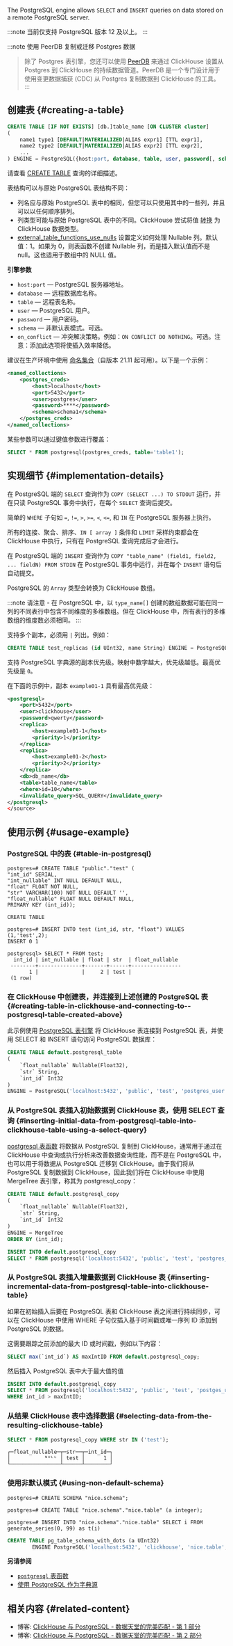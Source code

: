 The PostgreSQL engine allows `SELECT` and `INSERT` queries on data stored on a remote PostgreSQL server.

:::note
当前仅支持 PostgreSQL 版本 12 及以上。
:::

:::note 使用 PeerDB 复制或迁移 Postgres 数据
> 除了 Postgres 表引擎，您还可以使用 [PeerDB](https://docs.peerdb.io/introduction) 来通过 ClickHouse 设置从 Postgres 到 ClickHouse 的持续数据管道。PeerDB 是一个专门设计用于使用变更数据捕获 (CDC) 从 Postgres 复制数据到 ClickHouse 的工具。
:::

## 创建表 {#creating-a-table}

```sql
CREATE TABLE [IF NOT EXISTS] [db.]table_name [ON CLUSTER cluster]
(
    name1 type1 [DEFAULT|MATERIALIZED|ALIAS expr1] [TTL expr1],
    name2 type2 [DEFAULT|MATERIALIZED|ALIAS expr2] [TTL expr2],
    ...
) ENGINE = PostgreSQL({host:port, database, table, user, password[, schema, [, on_conflict]] | named_collection[, option=value [,..]]})
```

请查看 [CREATE TABLE](/sql-reference/statements/create/table) 查询的详细描述。

表结构可以与原始 PostgreSQL 表结构不同：

- 列名应与原始 PostgreSQL 表中的相同，但您可以只使用其中的一些列，并且可以以任何顺序排列。
- 列类型可能与原始 PostgreSQL 表中的不同。ClickHouse 尝试将值 [转换](../../../engines/database-engines/postgresql.md#data_types-support) 为 ClickHouse 数据类型。
- [external_table_functions_use_nulls](/operations/settings/settings#external_table_functions_use_nulls) 设置定义如何处理 Nullable 列。默认值：1。如果为 0，则表函数不创建 Nullable 列，而是插入默认值而不是 null。这也适用于数组中的 NULL 值。

**引擎参数**

- `host:port` — PostgreSQL 服务器地址。
- `database` — 远程数据库名称。
- `table` — 远程表名称。
- `user` — PostgreSQL 用户。
- `password` — 用户密码。
- `schema` — 非默认表模式。可选。
- `on_conflict` — 冲突解决策略。例如：`ON CONFLICT DO NOTHING`。可选。注意：添加此选项将使插入效率降低。

建议在生产环境中使用 [命名集合](/operations/named-collections.md)（自版本 21.11 起可用）。以下是一个示例：

```xml
<named_collections>
    <postgres_creds>
        <host>localhost</host>
        <port>5432</port>
        <user>postgres</user>
        <password>****</password>
        <schema>schema1</schema>
    </postgres_creds>
</named_collections>
```

某些参数可以通过键值参数进行覆盖：
```sql
SELECT * FROM postgresql(postgres_creds, table='table1');
```

## 实现细节 {#implementation-details}

在 PostgreSQL 端的 `SELECT` 查询作为 `COPY (SELECT ...) TO STDOUT` 运行，并在只读 PostgreSQL 事务中执行，在每个 `SELECT` 查询后提交。

简单的 `WHERE` 子句如 `=`, `!=`, `>`, `>=`, `<`, `<=`, 和 `IN` 在 PostgreSQL 服务器上执行。

所有的连接、聚合、排序、`IN [ array ]` 条件和 `LIMIT` 采样约束都会在 ClickHouse 中执行，只有在 PostgreSQL 查询完成后才会进行。

在 PostgreSQL 端的 `INSERT` 查询作为 `COPY "table_name" (field1, field2, ... fieldN) FROM STDIN` 在 PostgreSQL 事务中运行，并在每个 `INSERT` 语句后自动提交。

PostgreSQL 的 `Array` 类型会转换为 ClickHouse 数组。

:::note
请注意 - 在 PostgreSQL 中，以 `type_name[]` 创建的数组数据可能在同一列的不同表行中包含不同维度的多维数组。但在 ClickHouse 中，所有表行的多维数组的维度数必须相同。
:::

支持多个副本，必须用 `|` 列出。例如：

```sql
CREATE TABLE test_replicas (id UInt32, name String) ENGINE = PostgreSQL(`postgres{2|3|4}:5432`, 'clickhouse', 'test_replicas', 'postgres', 'mysecretpassword');
```

支持 PostgreSQL 字典源的副本优先级。映射中数字越大，优先级越低。最高优先级是 `0`。

在下面的示例中，副本 `example01-1` 具有最高优先级：

```xml
<postgresql>
    <port>5432</port>
    <user>clickhouse</user>
    <password>qwerty</password>
    <replica>
        <host>example01-1</host>
        <priority>1</priority>
    </replica>
    <replica>
        <host>example01-2</host>
        <priority>2</priority>
    </replica>
    <db>db_name</db>
    <table>table_name</table>
    <where>id=10</where>
    <invalidate_query>SQL_QUERY</invalidate_query>
</postgresql>
</source>
```

## 使用示例 {#usage-example}

### PostgreSQL 中的表 {#table-in-postgresql}

```text
postgres=# CREATE TABLE "public"."test" (
"int_id" SERIAL,
"int_nullable" INT NULL DEFAULT NULL,
"float" FLOAT NOT NULL,
"str" VARCHAR(100) NOT NULL DEFAULT '',
"float_nullable" FLOAT NULL DEFAULT NULL,
PRIMARY KEY (int_id));

CREATE TABLE

postgres=# INSERT INTO test (int_id, str, "float") VALUES (1,'test',2);
INSERT 0 1

postgresql> SELECT * FROM test;
  int_id | int_nullable | float | str  | float_nullable
 --------+--------------+-------+------+----------------
       1 |              |     2 | test |
 (1 row)
```

### 在 ClickHouse 中创建表，并连接到上述创建的 PostgreSQL 表 {#creating-table-in-clickhouse-and-connecting-to--postgresql-table-created-above}

此示例使用 [PostgreSQL 表引擎](/engines/table-engines/integrations/postgresql.md) 将 ClickHouse 表连接到 PostgreSQL 表，并使用 SELECT 和 INSERT 语句访问 PostgreSQL 数据库：

```sql
CREATE TABLE default.postgresql_table
(
    `float_nullable` Nullable(Float32),
    `str` String,
    `int_id` Int32
)
ENGINE = PostgreSQL('localhost:5432', 'public', 'test', 'postgres_user', 'postgres_password');
```

### 从 PostgreSQL 表插入初始数据到 ClickHouse 表，使用 SELECT 查询 {#inserting-initial-data-from-postgresql-table-into-clickhouse-table-using-a-select-query}

[postgresql 表函数](/sql-reference/table-functions/postgresql.md) 将数据从 PostgreSQL 复制到 ClickHouse，通常用于通过在 ClickHouse 中查询或执行分析来改善数据查询性能，而不是在 PostgreSQL 中，也可以用于将数据从 PostgreSQL 迁移到 ClickHouse。由于我们将从 PostgreSQL 复制数据到 ClickHouse，因此我们将在 ClickHouse 中使用 MergeTree 表引擎，称其为 postgresql_copy：

```sql
CREATE TABLE default.postgresql_copy
(
    `float_nullable` Nullable(Float32),
    `str` String,
    `int_id` Int32
)
ENGINE = MergeTree
ORDER BY (int_id);
```

```sql
INSERT INTO default.postgresql_copy
SELECT * FROM postgresql('localhost:5432', 'public', 'test', 'postgres_user', 'postgres_password');
```

### 从 PostgreSQL 表插入增量数据到 ClickHouse 表 {#inserting-incremental-data-from-postgresql-table-into-clickhouse-table}

如果在初始插入后要在 PostgreSQL 表和 ClickHouse 表之间进行持续同步，可以在 ClickHouse 中使用 WHERE 子句仅插入基于时间戳或唯一序列 ID 添加到 PostgreSQL 的数据。

这需要跟踪之前添加的最大 ID 或时间戳，例如以下内容：

```sql
SELECT max(`int_id`) AS maxIntID FROM default.postgresql_copy;
```

然后插入 PostgreSQL 表中大于最大值的值

```sql
INSERT INTO default.postgresql_copy
SELECT * FROM postgresql('localhost:5432', 'public', 'test', 'postges_user', 'postgres_password');
WHERE int_id > maxIntID;
```

### 从结果 ClickHouse 表中选择数据 {#selecting-data-from-the-resulting-clickhouse-table}

```sql
SELECT * FROM postgresql_copy WHERE str IN ('test');
```

```text
┌─float_nullable─┬─str──┬─int_id─┐
│           ᴺᵁᴸᴸ │ test │      1 │
└────────────────┴──────┴────────┘
```

### 使用非默认模式 {#using-non-default-schema}

```text
postgres=# CREATE SCHEMA "nice.schema";

postgres=# CREATE TABLE "nice.schema"."nice.table" (a integer);

postgres=# INSERT INTO "nice.schema"."nice.table" SELECT i FROM generate_series(0, 99) as t(i)
```

```sql
CREATE TABLE pg_table_schema_with_dots (a UInt32)
        ENGINE PostgreSQL('localhost:5432', 'clickhouse', 'nice.table', 'postgrsql_user', 'password', 'nice.schema');
```

**另请参阅**

- [`postgresql` 表函数](../../../sql-reference/table-functions/postgresql.md)
- [使用 PostgreSQL 作为字典源](/sql-reference/dictionaries#mysql)

## 相关内容 {#related-content}

- 博客: [ClickHouse 与 PostgreSQL - 数据天堂的完美匹配 - 第 1 部分](https://clickhouse.com/blog/migrating-data-between-clickhouse-postgres)
- 博客: [ClickHouse 与 PostgreSQL - 数据天堂的完美匹配 - 第 2 部分](https://clickhouse.com/blog/migrating-data-between-clickhouse-postgres-part-2)
